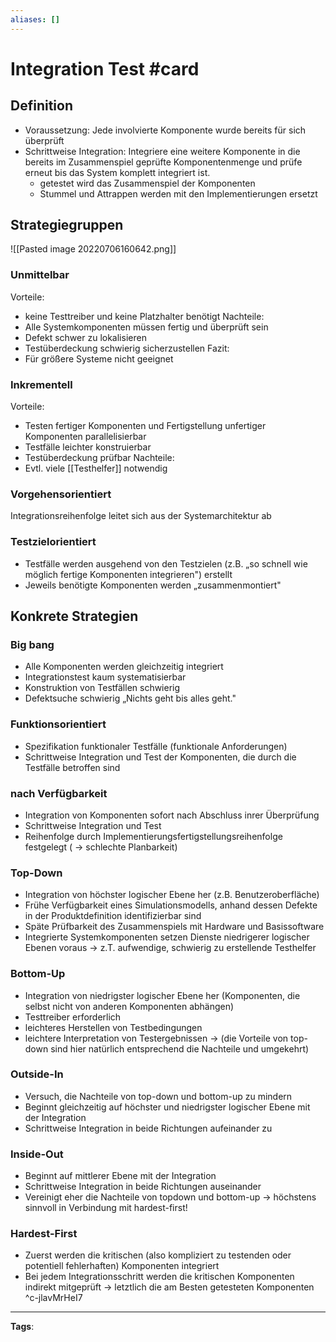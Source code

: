 ```yaml
---
aliases: []
---
```


# Integration Test #card
## Definition
- Voraussetzung: Jede involvierte Komponente wurde bereits für sich überprüft 
- Schrittweise Integration: Integriere eine weitere Komponente in die bereits im Zusammenspiel geprüfte Komponentenmenge und prüfe erneut bis das System komplett integriert ist.
	- getestet wird das Zusammenspiel der Komponenten
	- Stummel und Attrappen werden mit den Implementierungen ersetzt
## Strategiegruppen
![[Pasted image 20220706160642.png]]
### Unmittelbar
Vorteile:
- keine Testtreiber und keine Platzhalter benötigt 
Nachteile:
- Alle Systemkomponenten müssen fertig und überprüft sein
- Defekt schwer zu lokalisieren
- Testüberdeckung schwierig sicherzustellen
Fazit:
- Für größere Systeme nicht geeignet
### Inkrementell
Vorteile:
- Testen fertiger Komponenten und Fertigstellung unfertiger Komponenten parallelisierbar
- Testfälle leichter konstruierbar
- Testüberdeckung prüfbar
Nachteile:
- Evtl. viele [[Testhelfer]] notwendig
### Vorgehensorientiert
Integrationsreihenfolge leitet sich aus der Systemarchitektur ab
### Testzielorientiert
- Testfälle werden ausgehend von den Testzielen (z.B. „so schnell wie möglich fertige Komponenten integrieren") erstellt
- Jeweils benötigte Komponenten werden „zusammenmontiert"
## Konkrete Strategien
### Big bang
- Alle Komponenten werden gleichzeitig integriert
- Integrationstest kaum systematisierbar
- Konstruktion von Testfällen schwierig
- Defektsuche schwierig
„Nichts geht bis alles geht."
### Funktionsorientiert
- Spezifikation funktionaler Testfälle (funktionale Anforderungen)
- Schrittweise Integration und Test der Komponenten, die durch die Testfälle betroffen sind
### nach Verfügbarkeit
- Integration von Komponenten sofort nach Abschluss inrer Überprüfung
- Schrittweise Integration und Test
- Reihenfolge durch Implementierungsfertigstellungsreihenfolge festgelegt ( $\rightarrow$ schlechte Planbarkeit)
### Top-Down
- Integration von höchster logischer Ebene her (z.B. Benutzeroberfläche)
- Frühe Verfügbarkeit eines Simulationsmodells, anhand dessen Defekte in der Produktdefinition identifizierbar sind
- Späte Prüfbarkeit des Zusammenspiels mit Hardware und Basissoftware
- Integrierte Systemkomponenten setzen Dienste niedrigerer logischer Ebenen voraus $\rightarrow$ z.T. aufwendige, schwierig zu erstellende Testhelfer
### Bottom-Up
- Integration von niedrigster logischer Ebene her (Komponenten, die selbst nicht von anderen Komponenten abhängen)
- Testtreiber erforderlich
- leichteres Herstellen von Testbedingungen
- leichtere Interpretation von Testergebnissen
$\rightarrow$ (die Vorteile von top-down sind hier natürlich entsprechend die Nachteile und umgekehrt)
### Outside-In
- Versuch, die Nachteile von top-down und bottom-up zu mindern
- Beginnt gleichzeitig auf höchster und niedrigster logischer Ebene mit der Integration
- Schrittweise Integration in beide Richtungen aufeinander zu
### Inside-Out
- Beginnt auf mittlerer Ebene mit der Integration
- Schrittweise Integration in beide Richtungen auseinander
- Vereinigt eher die Nachteile von topdown und bottom-up
$\rightarrow$ höchstens sinnvoll in Verbindung mit hardest-first!
### Hardest-First
- Zuerst werden die kritischen (also kompliziert zu testenden oder potentiell fehlerhaften) Komponenten integriert
- Bei jedem Integrationsschritt werden die kritischen Komponenten indirekt mitgeprüft $\rightarrow$ letztlich die am Besten getesteten Komponenten
^c-jlavMrHeI7
---
**Tags**:
